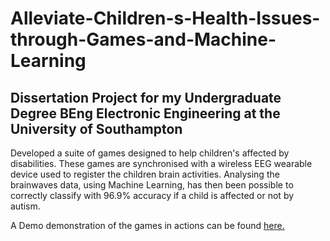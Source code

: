 # Alleviate-Children-s-Health-Issues-through-Games-and-Machine-Learning

## Dissertation Project for my Undergraduate Degree BEng Electronic Engineering at the University of Southampton

Developed a suite of games designed to help children's affected by disabilities. 
These games are synchronised with a wireless EEG wearable device used to register the children brain activities. 
Analysing the brainwaves data, using Machine Learning, has then been possible to correctly classify with 96.9% accuracy if a 
child is affected or not by autism. <br>

A Demo demonstration of the games in actions can be found [here.](https://pierpaolo28.github.io/Projects/diss.html)
